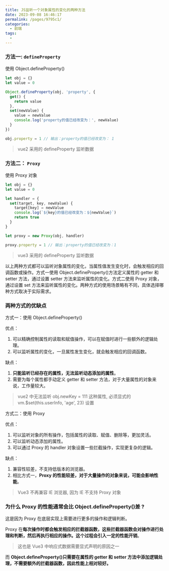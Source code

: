 ```yaml
---
title: JS监听一个对象属性的变化的两种方法
date: 2023-09-08 16:46:17
permalink: /pages/9795c1/
categories:
  - 前端
tags:
  - 
---
```

### 方法一: `defineProperty`

使用 Object.defineProperty()

```javascript
let obj = {}
let value = 0

Object.defineProperty(obj, 'property', {
  get() {
    return value
  },
  set(newValue) {
    value = newValue
    console.log('property的值已经改变为：', newValue)
  }
})

obj.property = 1 // 输出：property的值已经改变为： 1
```

> vue2 采用的 defineProperty 监听数据

### 方法二： `Proxy`

使用 Proxy 对象

```javascript
let obj = {}
let value = 0

let handler = {
  set(target, key, newValue) {
    target[key] = newValue
    console.log(`${key}的值已经改变为：${newValue}`)
    return true
  }
}

let proxy = new Proxy(obj, handler)

proxy.property = 1 // 输出：property的值已经改变为：1
```

> vue3 采用的 defineProperty 监听数据

以上两种方式都可以监听对象属性的变化，当属性值发生变化时，会触发相应的回调函数或操作。方式一使用 Object.defineProperty()方法定义属性的 getter 和 setter 方法，通过设置 setter 方法来监听属性的变化。方式二使用 Proxy 对象，通过设置 set 方法来监听属性的变化。两种方式的使用场景略有不同，具体选择哪种方式取决于实际需求。

### 两种方式的优缺点

方式一：使用 Object.defineProperty()

优点：

1. 可以精确控制属性的读取和赋值操作，可以在赋值时进行一些额外的逻辑处理。
2. 可以监听属性的变化，一旦属性发生变化，就会触发相应的回调函数。

缺点：

1. **只能监听已经存在的属性，无法监听动态添加的属性**。
2. 需要为每个属性都手动定义 getter 和 setter 方法，对于大量属性的对象来说，工作量较大。

> vue2 中无法监听 obj.newKey = 111 这种属性, 必须显式的 vm.$set(this.userInfo, 'age', 23) 设置

方式二：使用 Proxy

优点：

1. 可以监听对象的所有操作，包括属性的读取、赋值、删除等，更加灵活。
2. 可以监听动态添加的属性。
3. 可以通过 Proxy 的 handler 对象设置一些拦截操作，实现更复杂的逻辑。

缺点：

1. 兼容性较差，不支持低版本的浏览器。
2. 相比方式一，**Proxy 的性能较差，对于大量操作的对象来说，可能会影响性能**。

> Vue3 不再兼容 IE 浏览器, 因为 IE 不支持 Proxy 对象

### 为什么 Proxy 的性能通常会比 Object.defineProperty()差 ?

这是因为 Proxy 在底层实现上需要进行更多的操作和逻辑判断。

Proxy 在**每次操作时都会触发相应的拦截器函数，这些拦截器函数会对操作进行处理和判断，然后再执行相应的操作。这个过程会引入一定的性能开销**。

> 这也是 Vue3 中响应式数据需要显式声明的原因之一

而 **Object.defineProperty()只需要在属性的 getter 和 setter 方法中添加逻辑处理，不需要额外的拦截器函数，因此性能上相对较好。**

